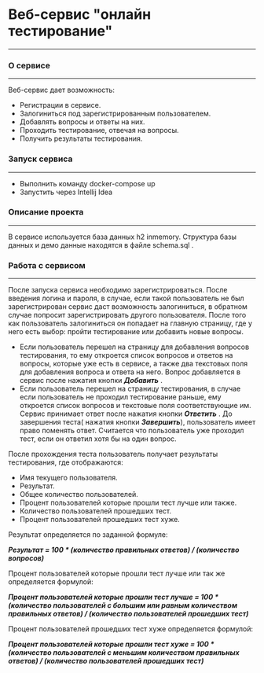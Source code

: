 # **Веб-сервис "онлайн тестирование"**
_______________________________

### О сервисе
_____________

Веб-сервис дает возможность:
   *  Регистрации в сервисе.
   *  Залогиниться под зарегистрированным пользователем.
   *  Добавлять вопросы и ответы на них.
   *  Проходить тестирование, отвечая на вопросы.
   *  Получить результаты тестирования.
   
   
### Запуск сервиса
__________________
   
 * Выполнить команду docker-compose up  
 * Запустить через Intellij Idea
 
### Описание проекта
____________________

В сервисе используется база данных h2 inmemory. Структура базы данных и демо данные находятся в файле schema.sql . 
   
### Работа с сервисом
_________________

После запуска сервиса необходимо зарегистрироваться. После введения логина и пароля, в случае, если такой пользователь 
не был зарегистрирован сервис даст возможность залогиниться, в обратном случае попросит зарегистрировать другого пользователя.
После того как пользователь залогиниться он попадает на главную страницу, где у него есть выбор: пройти тестирование или
добавить новые вопросы. 
* Если пользователь перешел на страницу для добавления вопросов тестирования, то ему откроется список вопросов и ответов на вопросы,
 которые уже есть в сервисе, а также два текстовых поля для добавления вопроса и ответа на него. Вопрос добавляется в 
 сервис после  нажатия кнопки _**Добавить**_ .
* Если пользователь перешел на страницу тестирования, в случае если пользователь не проходил тестирование раньше,
ему откроется список вопросов и текстовые поля соответствующие им. Сервис принимает ответ после нажатия кнопки
 **_Ответить_** . До завершения теста( нажатия кнопки **_Завершить_**), пользователь имеет право поменять ответ.
 Считается что пользователь уже проходил тест, если он ответил хотя бы на один вопрос.
 
 После прохождения теста пользователь получает результаты тестирования, где отображаются:
 * Имя текущего пользователя.
 * Результат.
 * Общее количество пользователей.
 * Процент пользователей которые прошли тест лучше или также.
 * Количество пользователей прошедших тест.
 * Процент пользователей прошедших тест хуже.
 
 
 Результат определяется по заданной формуле:  
 
 _**Результат = 100 * (количество правильных ответов) /  (количество вопросов)**_
 
 Процент пользователей которые прошли тест лучше или так же определяется формулой:
 
 _**Процент пользователей которые прошли тест лучше = 100 * (количество пользователей с большим или равным количеством правильных ответов) / (количество пользователей прошедших тест)**_
 
 Процент пользователей прошедших тест хуже определяется формулой:
 
 _**Процент пользователей которые прошли тест хуже = 100 * (количество пользователей с меньшим количеством правильных ответов) / (количество пользователей прошедших тест)**_
 
 
  
 

